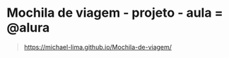 # Mochila de viagem - projeto - aula = @alura 


>  https://michael-lima.github.io/Mochila-de-viagem/
